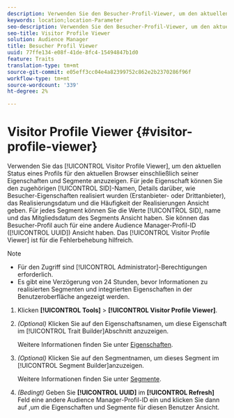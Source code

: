 ```yaml
---
description: Verwenden Sie den Besucher-Profil-Viewer, um den aktuellen Status eines Profils für den aktuellen Browser einschließlich seiner Eigenschaften und Segmente anzuzeigen. Für jede Eigenschaft können Sie die SID, den Namen, Details zur Realisierung der Besucher-Eigenschaften (Erstanbieter- oder Drittanbieter-Eigenschaften), das Realisierungsdatum und die Häufigkeit der Realisierungen Ansicht haben. Für jedes Segment können Sie die SID, den Namen und das Mitgliedsdatum des Segments Ansicht haben. Sie können das Besucher-Profil auch für eine andere Audience Manager-Profil-ID (UUID) Ansicht haben. Der Besucher Profil Viewer ist hilfreich bei der Fehlerbehebung.
keywords: location;location-Parameter
seo-description: Verwenden Sie den Besucher-Profil-Viewer, um den aktuellen Status eines Profils für den aktuellen Browser einschließlich seiner Eigenschaften und Segmente anzuzeigen. Für jede Eigenschaft können Sie die SID, den Namen, Details zur Realisierung der Besucher-Eigenschaften (Erstanbieter- oder Drittanbieter-Eigenschaften), das Realisierungsdatum und die Häufigkeit der Realisierungen Ansicht haben. Für jedes Segment können Sie die SID, den Namen und das Mitgliedsdatum des Segments Ansicht haben. Sie können das Besucher-Profil auch für eine andere Audience Manager-Profil-ID (UUID) Ansicht haben. Der Besucher Profil Viewer ist hilfreich bei der Fehlerbehebung.
seo-title: Visitor Profile Viewer
solution: Audience Manager
title: Besucher Profil Viewer
uuid: 77ffe134-e08f-41de-8fc4-15494847b1d0
feature: Traits
translation-type: tm+mt
source-git-commit: e05eff3cc04e4a82399752c862e2b2370286f96f
workflow-type: tm+mt
source-wordcount: '339'
ht-degree: 2%

---
```



# Visitor Profile Viewer {#visitor-profile-viewer}

Verwenden Sie das [!UICONTROL Visitor Profile Viewer], um den aktuellen Status eines Profils für den aktuellen Browser einschließlich seiner Eigenschaften und Segmente anzuzeigen. Für jede Eigenschaft können Sie den zugehörigen [!UICONTROL SID]-Namen, Details darüber, wie Besucher-Eigenschaften realisiert wurden (Erstanbieter- oder Drittanbieter), das Realisierungsdatum und die Häufigkeit der Realisierungen Ansicht geben. Für jedes Segment können Sie die Werte [!UICONTROL SID], name und das Mitgliedsdatum des Segments Ansicht haben. Sie können das Besucher-Profil auch für eine andere Audience Manager-Profil-ID ([!UICONTROL UUID]) Ansicht haben. Das [!UICONTROL Visitor Profile Viewer] ist für die Fehlerbehebung hilfreich.

>[!NOTE]
>
>* Für den Zugriff sind [!UICONTROL Administrator]-Berechtigungen erforderlich.
>* Es gibt eine Verzögerung von 24 Stunden, bevor Informationen zu realisierten Segmenten und integrierten Eigenschaften in der Benutzeroberfläche angezeigt werden.


<!-- 
Traits that are not part of a segment will not appear in the
<span class="wintitle"> Visitor Profile Viewer</span>.
-->

1. Klicken **[!UICONTROL Tools]** > **[!UICONTROL Visitor Profile Viewer]**.

1. *(Optional)* Klicken Sie auf den Eigenschaftsnamen, um diese Eigenschaft im  [!UICONTROL Trait Builder]Abschnitt anzuzeigen.

   Weitere Informationen finden Sie unter [Eigenschaften](../features/traits/trait-details-page.md).

1. *(Optional)* Klicken Sie auf den Segmentnamen, um dieses Segment im  [!UICONTROL Segment Builder]anzuzeigen.

   Weitere Informationen finden Sie unter [Segmente](../features/segments/segments-purpose.md).

1. *(Bedingt)* Geben Sie  **[!UICONTROL UUID]** im  **[!UICONTROL Refresh]** Feld eine andere Audience Manager-Profil-ID ein und klicken Sie dann auf ,um die Eigenschaften und Segmente für diesen Benutzer Ansicht.